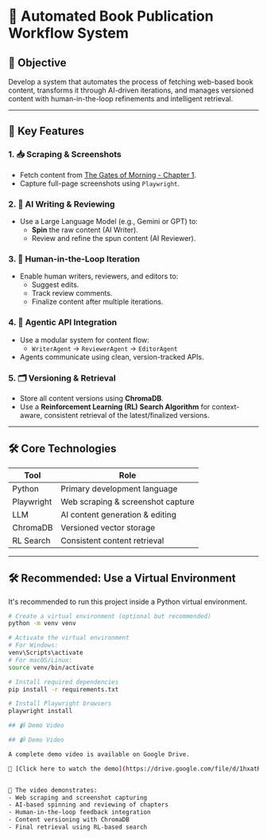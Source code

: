 # 📘 Automated Book Publication Workflow System

## 🎯 Objective

Develop a system that automates the process of fetching web-based book content, transforms it through AI-driven iterations, and manages versioned content with human-in-the-loop refinements and intelligent retrieval.

---

## 🚀 Key Features

### 1. 📥 Scraping & Screenshots
- Fetch content from [The Gates of Morning - Chapter 1](https://en.wikisource.org/wiki/The_Gates_of_Morning/Book_1/Chapter_1).
- Capture full-page screenshots using `Playwright`.

### 2. 🤖 AI Writing & Reviewing
- Use a Large Language Model (e.g., Gemini or GPT) to:
  - **Spin** the raw content (AI Writer).
  - Review and refine the spun content (AI Reviewer).

### 3. 👥 Human-in-the-Loop Iteration
- Enable human writers, reviewers, and editors to:
  - Suggest edits.
  - Track review comments.
  - Finalize content after multiple iterations.

### 4. 🧠 Agentic API Integration
- Use a modular system for content flow:
  - `WriterAgent` → `ReviewerAgent` → `EditorAgent`
- Agents communicate using clean, version-tracked APIs.

### 5. 🗂️ Versioning & Retrieval
- Store all content versions using **ChromaDB**.
- Use a **Reinforcement Learning (RL) Search Algorithm** for context-aware, consistent retrieval of the latest/finalized versions.

---

## 🛠️ Core Technologies

| Tool       | Role                                  |
|------------|---------------------------------------|
| Python     | Primary development language          |
| Playwright | Web scraping & screenshot capture     |
| LLM        | AI content generation & editing       |
| ChromaDB   | Versioned vector storage              |
| RL Search  | Consistent content retrieval          |

---

## 🛠️ Recommended: Use a Virtual Environment

It's recommended to run this project inside a Python virtual environment.

```bash
# Create a virtual environment (optional but recommended)
python -m venv venv

# Activate the virtual environment
# For Windows:
venv\Scripts\activate
# For macOS/Linux:
source venv/bin/activate

# Install required dependencies
pip install -r requirements.txt

# Install Playwright browsers
playwright install

## 📹 Demo Video

## 📹 Demo Video

A complete demo video is available on Google Drive.

🎥 [Click here to watch the demo](https://drive.google.com/file/d/1hxatRDXVUPevo2N1zg1kRcMTIIewcp3l/view?usp=sharing)


🎥 The video demonstrates:
- Web scraping and screenshot capturing  
- AI-based spinning and reviewing of chapters  
- Human-in-the-loop feedback integration  
- Content versioning with ChromaDB  
- Final retrieval using RL-based search


